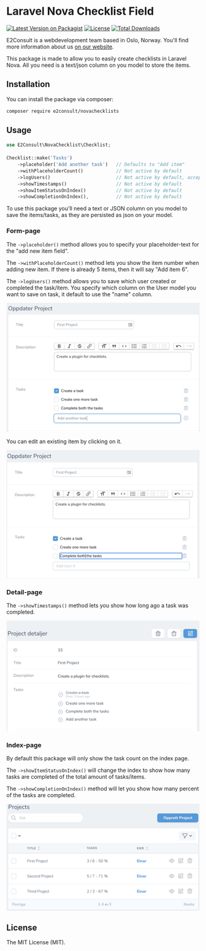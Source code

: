 # Laravel Nova Checklist Field

[![Latest Version on Packagist](https://img.shields.io/packagist/v/e2consult/novachecklists.svg)](https://packagist.org/packages/e2consult/novachecklists)
[![License](https://img.shields.io/packagist/l/e2consult/novachecklists.svg)](https://packagist.org/packages/e2consult/novachecklists)
[![Total Downloads](https://img.shields.io/packagist/dt/e2consult/novachecklists.svg)](https://packagist.org/packages/e2consult/novachecklists)

E2Consult is a webdevelopment team based in Oslo, Norway. You'll find more information about us [on our website](https://e2consult.no).

This package is made to allow you to easily create checklists in Laravel Nova. All you need is a text/json column on you model to store the items.

## Installation

You can install the package via composer:


```bash
composer require e2consult/novachecklists
```

## Usage


```php
use E2Consult\NovaChecklist\Checklist;

Checklist::make('Tasks')
    ->placeholder('Add another task')   // Defaults to "Add item"
    ->withPlaceholderCount()            // Not active by default
    ->logUsers()                        // Not active by default, accepts user-model column. Uses "name" when column isn't provided.
    ->showTimestamps()                  // Not active by default
    ->showItemStatusOnIndex()           // Not active by default
    ->showCompletionOnIndex(),          // Not active by default
```

To use this package you'll need a text or JSON column on you model to save the items/tasks, as they are persisted as json on your model.

### Form-page
The `->placeholder()` method allows you to specify your placeholder-text for the "add new item field".

The `->withPlaceholderCount()` method lets you show the item number when adding new item. If there is already 5 items, then it will say "Add item 6".

The `->logUsers()` method allows you to save which user created or completed the task/item. You specify which column on the User model you want to save on task, it default to use the "name" column.


![Checklist-form-page](form-add.png)

You can edit an existing item by clicking on it.

![Checklist-form-page](form-edit.png)

### Detail-page

The `->showTimestamps()` method lets you show how long ago a task was completed.

![Checklist-detail-page](detail.png)

### Index-page
By default this package will only show the task count on the index page.

The `->showItemStatusOnIndex()` will change the index to show how many tasks are completed of the total amount of tasks/items.

The `->showCompletionOnIndex()` method will let you show how many percent of the tasks are completed.

![Checklist-detail-page](index.png)

## License

The MIT License (MIT).
